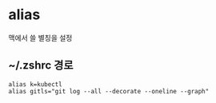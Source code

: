 # alias
맥에서 쓸 별칭을 설정

## ~/.zshrc 경로
```shell
alias k=kubectl
alias gitls="git log --all --decorate --oneline --graph"
```